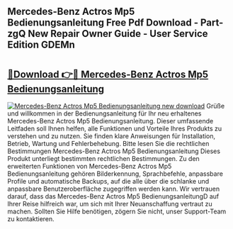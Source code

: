 ## Mercedes-Benz Actros Mp5 Bedienungsanleitung Free Pdf Download - Part-zgQ New Repair Owner Guide - User Service Edition GDEMn

# <h2><a href="http://df2h4e.blite.top/?on=Mercedes-Benz+Actros+Mp5+Bedienungsanleitung">🔗Download 👉🔴 Mercedes-Benz Actros Mp5 Bedienungsanleitung</a></h2>

[![Mercedes-Benz Actros Mp5 Bedienungsanleitung new download](https://i.imgur.com/lujVjoI.png)](http://df2h4e.blite.top/?on=Mercedes-Benz+Actros+Mp5+Bedienungsanleitung)
Grüße und willkommen in der Bedienungsanleitung für Ihr neu erhaltenes Mercedes-Benz Actros Mp5 Bedienungsanleitung. Dieser umfassende Leitfaden soll Ihnen helfen, alle Funktionen und Vorteile Ihres Produkts zu verstehen und zu nutzen. Sie finden klare Anweisungen für Installation, Betrieb, Wartung und Fehlerbehebung. Bitte lesen Sie die rechtlichen Bestimmungen Mercedes-Benz Actros Mp5 Bedienungsanleitung Dieses Produkt unterliegt bestimmten rechtlichen Bestimmungen. Zu den erweiterten Funktionen von Mercedes-Benz Actros Mp5 Bedienungsanleitung gehören Bilderkennung, Sprachbefehle, anpassbare Profile und automatische Backups, auf die alle über die schlanke und anpassbare Benutzeroberfläche zugegriffen werden kann. Wir vertrauen darauf, dass das Mercedes-Benz Actros Mp5 BedienungsanleitungD auf Ihrer Reise hilfreich war, um sich mit Ihrer Neuanschaffung vertraut zu machen. Sollten Sie Hilfe benötigen, zögern Sie nicht, unser Support-Team zu kontaktieren.

